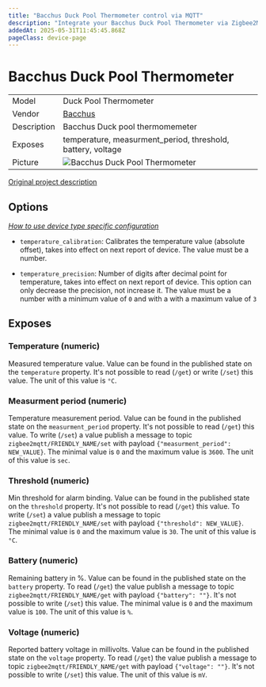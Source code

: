 ```yaml
---
title: "Bacchus Duck Pool Thermometer control via MQTT"
description: "Integrate your Bacchus Duck Pool Thermometer via Zigbee2MQTT with whatever smart home infrastructure you are using without the vendor's bridge or gateway."
addedAt: 2025-05-31T11:45:45.868Z
pageClass: device-page
---
```


<!-- !!!! -->
<!-- ATTENTION: This file is auto-generated through docgen! -->
<!-- You can only edit the "Notes"-Section between the two comment lines "Notes BEGIN" and "Notes END". -->
<!-- Do not use h1 or h2 heading within "## Notes"-Section. -->
<!-- !!!! -->

# Bacchus Duck Pool Thermometer

|     |     |
|-----|-----|
| Model | Duck Pool Thermometer  |
| Vendor  | [Bacchus](/supported-devices/#v=Bacchus)  |
| Description | Bacchus Duck pool thermomemeter |
| Exposes | temperature, measurment_period, threshold, battery, voltage |
| Picture | ![Bacchus Duck Pool Thermometer](https://www.zigbee2mqtt.io/images/devices/Duck-Pool-Thermometer.png) |


<!-- Notes BEGIN: You can edit here. Add "## Notes" headline if not already present. -->
[Original project description](https://github.com/Bacchus777/Duck-Pool-Thermometer)
<!-- Notes END: Do not edit below this line -->



## Options
*[How to use device type specific configuration](../guide/configuration/devices-groups.md#specific-device-options)*

* `temperature_calibration`: Calibrates the temperature value (absolute offset), takes into effect on next report of device. The value must be a number.

* `temperature_precision`: Number of digits after decimal point for temperature, takes into effect on next report of device. This option can only decrease the precision, not increase it. The value must be a number with a minimum value of `0` and with a with a maximum value of `3`


## Exposes

### Temperature (numeric)
Measured temperature value.
Value can be found in the published state on the `temperature` property.
It's not possible to read (`/get`) or write (`/set`) this value.
The unit of this value is `°C`.

### Measurment period (numeric)
Temperature measurement period.
Value can be found in the published state on the `measurment_period` property.
It's not possible to read (`/get`) this value.
To write (`/set`) a value publish a message to topic `zigbee2mqtt/FRIENDLY_NAME/set` with payload `{"measurment_period": NEW_VALUE}`.
The minimal value is `0` and the maximum value is `3600`.
The unit of this value is `sec`.

### Threshold (numeric)
Min threshold for alarm binding.
Value can be found in the published state on the `threshold` property.
It's not possible to read (`/get`) this value.
To write (`/set`) a value publish a message to topic `zigbee2mqtt/FRIENDLY_NAME/set` with payload `{"threshold": NEW_VALUE}`.
The minimal value is `0` and the maximum value is `30`.
The unit of this value is `°C`.

### Battery (numeric)
Remaining battery in %.
Value can be found in the published state on the `battery` property.
To read (`/get`) the value publish a message to topic `zigbee2mqtt/FRIENDLY_NAME/get` with payload `{"battery": ""}`.
It's not possible to write (`/set`) this value.
The minimal value is `0` and the maximum value is `100`.
The unit of this value is `%`.

### Voltage (numeric)
Reported battery voltage in millivolts.
Value can be found in the published state on the `voltage` property.
To read (`/get`) the value publish a message to topic `zigbee2mqtt/FRIENDLY_NAME/get` with payload `{"voltage": ""}`.
It's not possible to write (`/set`) this value.
The unit of this value is `mV`.

